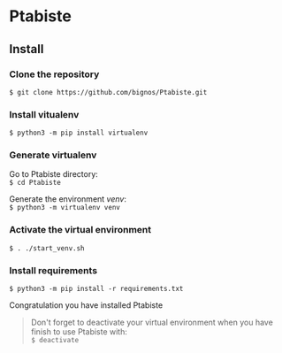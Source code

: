 # Ptabiste

## Install

### Clone the repository

`$ git clone https://github.com/bignos/Ptabiste.git`

### Install vitualenv

`$ python3 -m pip install virtualenv`

### Generate virtualenv

Go to Ptabiste directory:  
`$ cd Ptabiste`

Generate the environment _venv_:  
`$ python3 -m virtualenv venv`

### Activate the virtual environment

`$ . ./start_venv.sh`

### Install requirements

`$ python3 -m pip install -r requirements.txt`

Congratulation you have installed Ptabiste

> Don't forget to deactivate your virtual environment when you have finish to use Ptabiste with:  
`$ deactivate`
